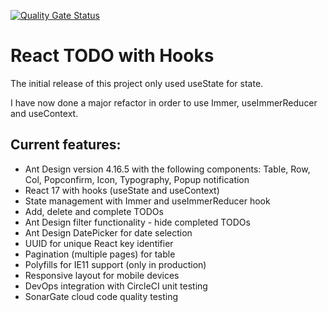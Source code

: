 [![Quality Gate Status](https://sonarcloud.io/api/project_badges/measure?project=w3bdesign_todo-hooks&metric=alert_status)](https://sonarcloud.io/dashboard?id=w3bdesign_todo-hooks)

# React TODO with Hooks

The initial release of this project only used useState for state.

I have now done a major refactor in order to use Immer, useImmerReducer and useContext.

## Current features:

- Ant Design version 4.16.5 with the following components: Table, Row, Col, Popconfirm, Icon, Typography, Popup notification
- React 17 with hooks (useState and useContext)
- State management with Immer and useImmerReducer hook
- Add, delete and complete TODOs
- Ant Design filter functionality - hide completed TODOs
- Ant Design DatePicker for date selection
- UUID for unique React key identifier
- Pagination (multiple pages) for table
- Polyfills for IE11 support (only in production)
- Responsive layout for mobile devices
- DevOps integration with CircleCI unit testing
- SonarGate cloud code quality testing
